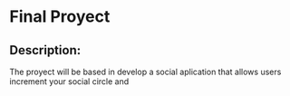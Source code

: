 # **Final Proyect**

## **Description:**

The proyect will be based in develop a social aplication that allows users increment your social circle and 
